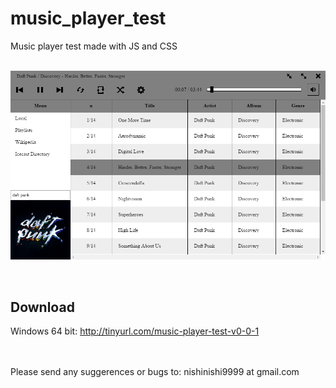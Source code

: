 # music_player_test

Music player test made with JS and CSS
<br><br>

![screenshot](./screenshot.PNG)

<br>
<h2>Download</h2>

Windows 64 bit: http://tinyurl.com/music-player-test-v0-0-1

<br><br>
Please send any suggerences or bugs to: nishinishi9999 at gmail.com
